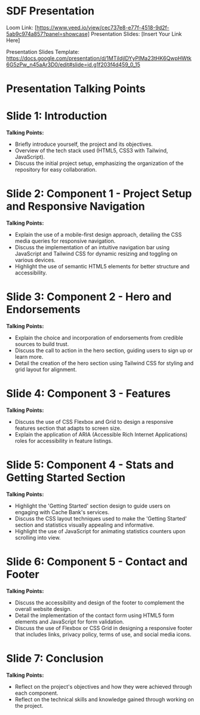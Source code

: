 # SDF Presentation

Loom Link: [https://www.veed.io/view/cec737e8-e77f-4518-9d2f-5ab9c974a857?panel=showcase]
Presentation Slides: [Insert Your Link Here]

Presentation Slides Template: https://docs.google.com/presentation/d/1MTiIdjlDYyPIMa23tHK6QwpHWtk6G5zPw_n45aAr3D0/edit#slide=id.g1f203f4d459_0_15

# Presentation Talking Points

# Slide 1: Introduction

**Talking Points:**

- Briefly introduce yourself, the project and its objectives.
- Overview of the tech stack used (HTML5, CSS3 with Tailwind, JavaScript).
- Discuss the initial project setup, emphasizing the organization of the repository for easy collaboration.

# Slide 2: Component 1 - Project Setup and Responsive Navigation

**Talking Points:**

- Explain the use of a mobile-first design approach, detailing the CSS media queries for responsive navigation.
- Discuss the implementation of an intuitive navigation bar using JavaScript and Tailwind CSS for dynamic resizing and toggling on various devices.
- Highlight the use of semantic HTML5 elements for better structure and accessibility.

# Slide 3: Component 2 - Hero and Endorsements

**Talking Points:**

- Explain the choice and incorporation of endorsements from credible sources to build trust.
- Discuss the call to action in the hero section, guiding users to sign up or learn more.
- Detail the creation of the hero section using Tailwind CSS for styling and grid layout for alignment.

# Slide 4: Component 3 - Features

**Talking Points:**

- Discuss the use of CSS Flexbox and Grid to design a responsive features section that adapts to screen size.
- Explain the application of ARIA (Accessible Rich Internet Applications) roles for accessibility in feature listings.

# Slide 5: Component 4 - Stats and Getting Started Section

**Talking Points:**

- Highlight the 'Getting Started' section design to guide users on engaging with Cache Bank's services.
- Discuss the CSS layout techniques used to make the 'Getting Started' section and statistics visually appealing and informative.
- Highlight the use of JavaScript for animating statistics counters upon scrolling into view.

# Slide 6: Component 5 - Contact and Footer

**Talking Points:**

- Discuss the accessibility and design of the footer to complement the overall website design.
- Detail the implementation of the contact form using HTML5 form elements and JavaScript for form validation.
- Discuss the use of Flexbox or CSS Grid in designing a responsive footer that includes links, privacy policy, terms of use, and social media icons.

# Slide 7: Conclusion

**Talking Points:**

- Reflect on the project's objectives and how they were achieved through each component.
- Reflect on the technical skills and knowledge gained through working on the project.
